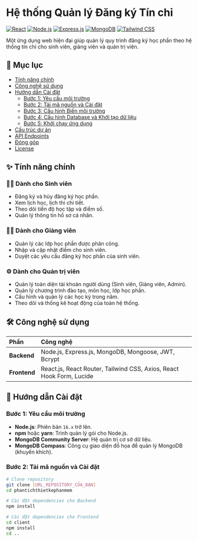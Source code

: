 # Hệ thống Quản lý Đăng ký Tín chỉ

[![React](https://img.shields.io/badge/React-18.2.0-blue?logo=react)](https://reactjs.org/)
[![Node.js](https://img.shields.io/badge/Node.js-16.x-green?logo=node.js)](https://nodejs.org/)
[![Express.js](https://img.shields.io/badge/Express.js-4.18.2-lightgrey?logo=express)](https://expressjs.com/)
[![MongoDB](https://img.shields.io/badge/MongoDB-4.4+-green?logo=mongodb)](https://www.mongodb.com/)
[![Tailwind CSS](https://img.shields.io/badge/Tailwind_CSS-3.x-blue?logo=tailwind-css)](https://tailwindcss.com/)

Một ứng dụng web hiện đại giúp quản lý quy trình đăng ký học phần theo hệ thống tín chỉ cho sinh viên, giảng viên và quản trị viên.

## 📖 Mục lục

- [Tính năng chính](#-tính-năng-chính)
- [Công nghệ sử dụng](#-công-nghệ-sử-dụng)
- [Hướng dẫn Cài đặt](#-hướng-dẫn-cài-đặt)
  - [Bước 1: Yêu cầu môi trường](#bước-1-yêu-cầu-môi-trường)
  - [Bước 2: Tải mã nguồn và Cài đặt](#bước-2-tải-mã-nguồn-và-cài-đặt)
  - [Bước 3: Cấu hình Biến môi trường](#bước-3-cấu-hình-biến-môi-trường)
  - [Bước 4: Cấu hình Database và Khởi tạo dữ liệu](#bước-4-cấu-hình-database-và-khởi-tạo-dữ-liệu)
  - [Bước 5: Khởi chạy ứng dụng](#bước-5-khởi-chạy-ứng-dụng)
- [Cấu trúc dự án](#-cấu-trúc-dự-án)
- [API Endpoints](#-api-endpoints)
- [Đóng góp](#-đóng-góp)
- [License](#-license)

## ✨ Tính năng chính

### 👨‍🎓 Dành cho Sinh viên
- Đăng ký và hủy đăng ký học phần.
- Xem lịch học, lịch thi chi tiết.
- Theo dõi tiến độ học tập và điểm số.
- Quản lý thông tin hồ sơ cá nhân.

### 👨‍🏫 Dành cho Giảng viên
- Quản lý các lớp học phần được phân công.
- Nhập và cập nhật điểm cho sinh viên.
- Duyệt các yêu cầu đăng ký học phần của sinh viên.

### ⚙️ Dành cho Quản trị viên
- Quản lý toàn diện tài khoản người dùng (Sinh viên, Giảng viên, Admin).
- Quản lý chương trình đào tạo, môn học, lớp học phần.
- Cấu hình và quản lý các học kỳ trong năm.
- Theo dõi và thống kê hoạt động của toàn hệ thống.

## 🛠️ Công nghệ sử dụng

| Phần      | Công nghệ                                                              |
| :--------- | :--------------------------------------------------------------------- |
| **Backend**  | Node.js, Express.js, MongoDB, Mongoose, JWT, Bcrypt                  |
| **Frontend** | React.js, React Router, Tailwind CSS, Axios, React Hook Form, Lucide |

## 🚀 Hướng dẫn Cài đặt

### Bước 1: Yêu cầu môi trường
- **Node.js**: Phiên bản `16.x` trở lên.
- **npm** hoặc **yarn**: Trình quản lý gói cho Node.js.
- **MongoDB Community Server**: Hệ quản trị cơ sở dữ liệu.
- **MongoDB Compass**: Công cụ giao diện đồ họa để quản lý MongoDB (khuyến khích).

### Bước 2: Tải mã nguồn và Cài đặt

```bash
# Clone repository
git clone [URL_REPOSITORY_CỦA_BẠN]
cd phantichthietkephanmem

# Cài đặt dependencies cho Backend
npm install

# Cài đặt dependencies cho Frontend
cd client
npm install
cd ..
